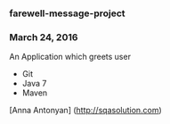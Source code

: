 ### farewell-message-project

### March 24, 2016

An Application which greets user

* Git
* Java 7
* Maven

[Anna Antonyan] (http://sqasolution.com)
